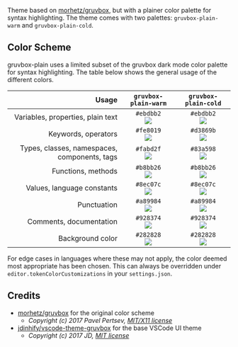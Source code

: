Theme based on [morhetz/gruvbox](https://github.com/morhetz/gruvbox), but with a plainer color palette for syntax highlighting. The theme comes with two palettes: `gruvbox-plain-warm` and `gruvbox-plain-cold`.

## Color Scheme

gruvbox-plain uses a limited subset of the gruvbox dark mode color palette for syntax highlighting. The table below shows the general usage of the different colors.

|                                        Usage |                                          `gruvbox-plain-warm`                                           |                                          `gruvbox-plain-cold`                                           |
| -------------------------------------------: | :-----------------------------------------------------------------------------------------------------: | :-----------------------------------------------------------------------------------------------------: |
|            Variables, properties, plain text | `#ebdbb2`<br>![](https://github.com/hermannm/gruvbox-plain/blob/docs/assets/colors/ebdbb2.png?raw=true) | `#ebdbb2`<br>![](https://github.com/hermannm/gruvbox-plain/blob/docs/assets/colors/ebdbb2.png?raw=true) |
|                          Keywords, operators | `#fe8019`<br>![](https://github.com/hermannm/gruvbox-plain/blob/docs/assets/colors/fe8019.png?raw=true) | `#d3869b`<br>![](https://github.com/hermannm/gruvbox-plain/blob/docs/assets/colors/d3869b.png?raw=true) |
| Types, classes, namespaces, components, tags | `#fabd2f`<br>![](https://github.com/hermannm/gruvbox-plain/blob/docs/assets/colors/fabd2f.png?raw=true) | `#83a598`<br>![](https://github.com/hermannm/gruvbox-plain/blob/docs/assets/colors/83a598.png?raw=true) |
|                           Functions, methods | `#b8bb26`<br>![](https://github.com/hermannm/gruvbox-plain/blob/docs/assets/colors/b8bb26.png?raw=true) | `#b8bb26`<br>![](https://github.com/hermannm/gruvbox-plain/blob/docs/assets/colors/b8bb26.png?raw=true) |
|                   Values, language constants | `#8ec07c`<br>![](https://github.com/hermannm/gruvbox-plain/blob/docs/assets/colors/8ec07c.png?raw=true) | `#8ec07c`<br>![](https://github.com/hermannm/gruvbox-plain/blob/docs/assets/colors/8ec07c.png?raw=true) |
|                                  Punctuation | `#a89984`<br>![](https://github.com/hermannm/gruvbox-plain/blob/docs/assets/colors/a89984.png?raw=true) | `#a89984`<br>![](https://github.com/hermannm/gruvbox-plain/blob/docs/assets/colors/a89984.png?raw=true) |
|                      Comments, documentation | `#928374`<br>![](https://github.com/hermannm/gruvbox-plain/blob/docs/assets/colors/928374.png?raw=true) | `#928374`<br>![](https://github.com/hermannm/gruvbox-plain/blob/docs/assets/colors/928374.png?raw=true) |
|                             Background color | `#282828`<br>![](https://github.com/hermannm/gruvbox-plain/blob/docs/assets/colors/282828.png?raw=true) | `#282828`<br>![](https://github.com/hermannm/gruvbox-plain/blob/docs/assets/colors/282828.png?raw=true) |

For edge cases in languages where these may not apply, the color deemed most appropriate has been chosen. This can always be overridden under `editor.tokenColorCustomizations` in your `settings.json`.

## Credits

- [morhetz/gruvbox](https://github.com/morhetz/gruvbox) for the original color scheme
  - _Copyright (c) 2017 Pavel Pertsev, [MIT/X11 license](https://github.com/morhetz/gruvbox#license)_
- [jdinhify/vscode-theme-gruvbox](https://github.com/jdinhify/vscode-theme-gruvbox) for the base VSCode UI theme
  - _Copyright (c) 2017 JD, [MIT license](https://github.com/jdinhify/vscode-theme-gruvbox/blob/main/LICENSE)_

